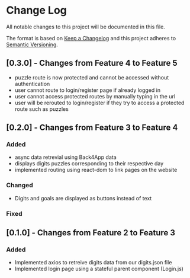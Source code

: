 
# Change Log
All notable changes to this project will be documented in this file.
 
The format is based on [Keep a Changelog](http://keepachangelog.com/)
and this project adheres to [Semantic Versioning](http://semver.org/).

## [0.3.0] - Changes from Feature 4 to Feature 5
- puzzle route is now protected and cannot be accessed without authentication
- user cannot route to login/register page if already logged in
- user cannot access protected routes by manually typing in the url
- user will be rerouted to login/register if they try to access a protected route such as puzzles
 
## [0.2.0] - Changes from Feature 3 to Feature 4
 
### Added
- async data retrevial using Back4App data
- displays digits puzzles corresponding to their respective day
- implemented routing using react-dom to link pages on the website

### Changed
-  Digits and goals are displayed as buttons instead of text


### Fixed
 
 
## [0.1.0] - Changes from Feature 2 to Feature 3
 
### Added
- Implemented axios to retreive digits data from our digits.json file
- Implemented login page using a stateful parent component (Login.js)

